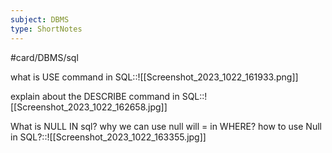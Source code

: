 ```yaml
---
subject: DBMS
type: ShortNotes
---
```


#card/DBMS/sql

what is USE command in SQL::![[Screenshot_2023_1022_161933.png]] <!--SR:!2023-11-12,14,290-->


explain about the DESCRIBE command in SQL::![[Screenshot_2023_1022_162658.jpg]] <!--SR:!2023-11-12,14,290-->

What is NULL IN sql?  why we can use null will = in WHERE? how to use Null in SQL?::![[Screenshot_2023_1022_163355.jpg]] <!--SR:!2023-11-15,17,290-->

